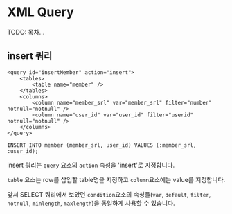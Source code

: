 # XML Query

TODO: 목차...

## insert 쿼리

```
<query id="insertMember" action="insert">
    <tables>
        <table name="member" />
    </tables>
    <columns>
        <column name="member_srl" var="member_srl" filter="number" notnull="notnull" />
        <column name="user_id" var="user_id" filter="userid" notnull="notnull" />
    </columns>
</query>
```

```
INSERT INTO member (member_srl, user_id) VALUES (:member_srl, :user_id);
```

insert 쿼리는 `query` 요소의 `action` 속성을 'insert'로 지정합니다.

`table` 요소는 row를 삽입할 table명을 지정하고 `column`요소에는 value를 지정합니다.

앞서 SELECT 쿼리에서 보았던 `condition`요소의 속성들(`var`, `default`, `filter`, `notnull`, `minlength`, `maxlength`)을 동일하게 사용할 수 있습니다.

